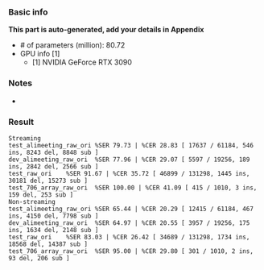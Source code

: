 ### Basic info

**This part is auto-generated, add your details in Appendix**

* \# of parameters (million): 80.72
* GPU info \[1\]
  * \[1\] NVIDIA GeForce RTX 3090

### Notes

* 

### Result
```
Streaming
test_alimeeting_raw_ori %SER 79.73 | %CER 28.83 [ 17637 / 61184, 546 ins, 8243 del, 8848 sub ]
dev_alimeeting_raw_ori  %SER 77.96 | %CER 29.07 [ 5597 / 19256, 189 ins, 2842 del, 2566 sub ]
test_raw_ori    %SER 91.67 | %CER 35.72 [ 46899 / 131298, 1445 ins, 30181 del, 15273 sub ]
test_706_array_raw_ori  %SER 100.00 | %CER 41.09 [ 415 / 1010, 3 ins, 159 del, 253 sub ]
Non-streaming
test_alimeeting_raw_ori %SER 65.44 | %CER 20.29 [ 12415 / 61184, 467 ins, 4150 del, 7798 sub ]
dev_alimeeting_raw_ori  %SER 64.97 | %CER 20.55 [ 3957 / 19256, 175 ins, 1634 del, 2148 sub ]
test_raw_ori    %SER 83.03 | %CER 26.42 [ 34689 / 131298, 1734 ins, 18568 del, 14387 sub ]
test_706_array_raw_ori  %SER 95.00 | %CER 29.80 [ 301 / 1010, 2 ins, 93 del, 206 sub ]

```

